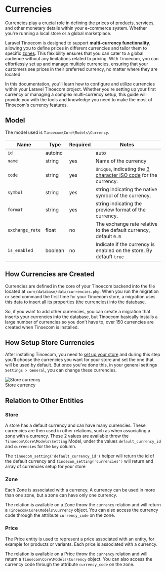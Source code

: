 # Currencies

Currencies play a crucial role in defining the prices of products, services, and other monetary details within your e-commerce system. 
Whether you're running a local store or a global marketplace.

Laravel Tinoecom is designed to support **multi-currency functionality**, allowing you to define prices in different currencies and tailor them to 
specific [zones](/docs/zones). This flexibility ensures that you can cater to a global audience without any limitations related to pricing. 
With Tinoecom, you can effortlessly set up and manage multiple currencies, ensuring that your customers see prices in their preferred currency, 
no matter where they are located.

In this documentation, you'll learn how to configure and utilize currencies within your Laravel Tinoecom project. Whether you're setting up 
your first currency or managing a complex multi-currency setup, this guide will provide you with the tools and knowledge you need to make the most 
of Tinoecom's currency features.

## Model

The model used is `Tinoecom\Core\Models\Currency`.

| Name            | Type    | Required | Notes                                                                                                                  |
|-----------------|---------|----------|------------------------------------------------------------------------------------------------------------------------|
| `id`            | autoinc |          | auto                                                                                                                   |
| `name`          | string  | yes      | Name of the currency                                                                                                   |
| `code`          | string  | yes      | `Unique`, indicating the [3 character ISO code](https://en.wikipedia.org/wiki/ISO_4217#Active_codes) for the currency. |
| `symbol`        | string  | yes      | string indicating the native symbol of the currency.                                                                   |
| `format`        | string  | yes      | string indicating the preview format of the currency.                                                                  |
| `exchange_rate` | float   | no       | The exchange rate relative to the default currency, default `0.0`                                                      |
| `is_enabled`    | boolean | no       | Indicate if the currency is enabled on the store. By defauft `true`                                                    |


## How Currencies are Created

Currencies are defined in the core of your Tinoecom backend into the file located at `core/database/data/currencies.php`. When you run the migration or 
seed command the first time for your Tinoecom store, a migration uses this data to insert all its properties (the currencies) into the database.

So, if you want to add other currencies, you can create a migration that inserts your currencies into the database, but Tinoecom basically installs 
a large number of currencies so you don't have to, over 150 currencies are created when Tinoecom is installed.

## How Setup Store Currencies

After installing Tinoecom, you need to [set up your store](/docs/setup-store) and during this step you'll choose the currencies you want for your 
store and set the one that will be used by default. But once you've done this, in your general settings `Settings > General`, you can change these currencies.

<div class="screenshot">
  <img src="/screenshots/{{version}}/store-currency.png" alt="Store currency">
  <div class="caption">Store currency</div>
</div>

## Relation to Other Entities

### Store

A store has a default currency and can have many currencies. These currencies are then used in other relations, such as when associating a zone with a currency.
These 2 values are available throw the `Tinoecom\Core\Models\Setting` Model, under the values `default_currency_id` and `currencies` for the `key` column.

The `tinoecom_setting('default_currency_id')` helper will return the id of the default currency and `tinoecom_setting('currencies')` will return and array of currencies setup for your store

### Zone

Each Zone is associated with a currency. A currency can be used in more than one zone, but a zone can have only one currency.

The relation is available on a Zone throw the `currency` relation and will return a `Tinoecom\Core\Models\Currency` object.
You can also access the currency code through the attribute `currency_code` on the zone.

### Price

The Price entity is used to represent a price associated with an entity, for example for products or variants. Each price is associated with a currency.

The relation is available on a Price throw the `currency` relation and will return a `Tinoecom\Core\Models\Currency` object.
You can also access the currency code through the attribute `currency_code` on the zone.
